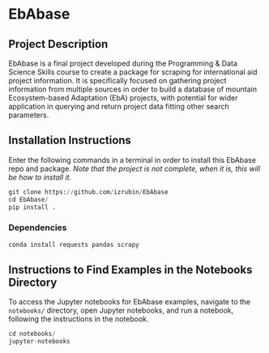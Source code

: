 # EbAbase

## Project Description
EbAbase is a final project developed during the Programming & Data Science Skills course to create a package for scraping for international aid project information. It is specifically focused on gathering project information from multiple sources in order to build a database of mountain Ecosystem-based Adaptation (EbA) projects, with potential for wider application in querying and return project data fitting other search parameters.

## Installation Instructions
Enter the following commands in a terminal in order to install this EbAbase repo and package.
_Note that the project is not complete, when it is, this will be how to install it._
```python
git clone https://github.com/izrubin/EbAbase
cd EbAbase/
pip install .
```

### Dependencies
```python
conda install requests pandas scrapy
```

## Instructions to Find Examples in the Notebooks Directory
To access the Jupyter notebooks for EbAbase examples, navigate to the `notebooks/` directory, open Jupyter notebooks, and run a notebook, following the instructions in the notebook.
```python
cd notebooks/
jupyter-notebooks
```
